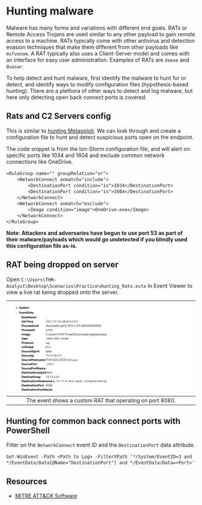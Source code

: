 # Hunting malware

Malware has many forms and variations with different end goals. RATs or Remote Access Trojans are used similar to 
any other payload to gain remote access to a machine. RATs typically come with other antivirus and detection evasion 
techniques that make them different from other payloads like `msfvenom`. A RAT typically also uses a Client-Server 
model and comes with an interface for easy user administration. Examples of RATs are `Xeexe` and `Quasar`. 

To help detect and hunt malware, first identify the malware to hunt for or detect, and identify ways to modify 
configuration files (hypothesis-based hunting). There are a plethora of other ways to detect and log malware, 
but here only detecting open back connect ports is covered. 

## Rats and C2 Servers config

This is similar to [hunting Metasploit](metasploit.md). We can look through and create a configuration file to hunt 
and detect suspicious ports open on the endpoint.

The code snippet is from the Ion-Storm configuration file, and will alert on specific ports like 1034 and 1604 and 
exclude common network connections like OneDrive.

    <RuleGroup name="" groupRelation="or">
        <NetworkConnect onmatch="include">
            <DestinationPort condition="is">1034</DestinationPort>
            <DestinationPort condition="is">1604</DestinationPort>
        </NetworkConnect>
        <NetworkConnect onmatch="exclude">
            <Image condition="image">OneDrive.exe</Image>
        </NetworkConnect>
    </RuleGroup>

**Note: Attackers and adversaries have begun to use port 53 as part of their malware/payloads which would go undetected if 
you blindly used this configuration file as-is.**

## RAT being dropped on server

Open `C:\Users\THM-Analyst\Desktop\Scenarios\Practice\Hunting_Rats.evtx` in Event Viewer to view a live rat being 
dropped onto the server.

| ![Sysmon](../../_static/images/sysmon-malware.png)
|:--:|
| The event shows a custom RAT that operating on port 8080. |

## Hunting for common back connect ports with PowerShell

Filter on the `NetworkConnect` event ID and the `DestinationPort` data attribute.

    Get-WinEvent -Path <Path to Log> -FilterXPath '*/System/EventID=3 and */EventData/Data[@Name="DestinationPort"] and */EventData/Data=<Port>'

## Resources

* [MITRE ATT&CK Software](https://attack.mitre.org/software/)
